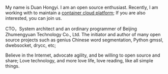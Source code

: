 My name is Duan Hongyi. I am an open source enthusiast. Recently, I am working with to maintain a [container cloud platform](https://github.com/drycc/workflow); If you are also interested, you can join us.

CTO，System architect and an ordinary programmer of Beijing Zhumengyuan Technology Co., Ltd. The initiator and author of many open source projects such as genius Chinese word segmentation, Python gmssl, dwebsocket, drycc, etc;

Believe in the Internet, advocate agility, and be willing to open source and share; Love technology, and more love life, love reading, like all simple things.
